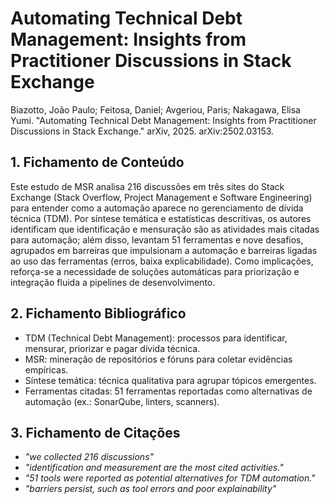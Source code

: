 # Automating Technical Debt Management: Insights from Practitioner Discussions in Stack Exchange

Biazotto, João Paulo; Feitosa, Daniel; Avgeriou, Paris; Nakagawa, Elisa Yumi. "Automating Technical Debt Management: Insights from Practitioner Discussions in Stack Exchange." arXiv, 2025. arXiv:2502.03153.

## 1. Fichamento de Conteúdo

Este estudo de MSR analisa 216 discussões em três sites do Stack Exchange (Stack Overflow, Project Management e Software Engineering) para entender como a automação aparece no gerenciamento de dívida técnica (TDM). Por síntese temática e estatísticas descritivas, os autores identificam que identificação e mensuração são as atividades mais citadas para automação; além disso, levantam 51 ferramentas e nove desafios, agrupados em barreiras que impulsionam a automação e barreiras ligadas ao uso das ferramentas (erros, baixa explicabilidade). Como implicações, reforça-se a necessidade de soluções automáticas para priorização e integração fluida a pipelines de desenvolvimento.

## 2. Fichamento Bibliográfico

* TDM (Technical Debt Management): processos para identificar, mensurar, priorizar e pagar dívida técnica.
* MSR: mineração de repositórios e fóruns para coletar evidências empíricas.
* Síntese temática: técnica qualitativa para agrupar tópicos emergentes.
* Ferramentas citadas: 51 ferramentas reportadas como alternativas de automação (ex.: SonarQube, linters, scanners).


## 3. Fichamento de Citações

* _"we collected 216 discussions"_
* _"identification and measurement are the most cited activities."_
* _"51 tools were reported as potential alternatives for TDM automation."_
* _"barriers persist, such as tool errors and poor explainability"_
